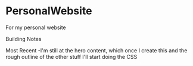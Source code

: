 # PersonalWebsite
For my personal website

Building Notes

Most Recent
-I'm still at the hero content, which once I create this and the rough outline of the other stuff I'll start doing the CSS